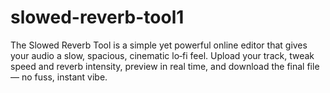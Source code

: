 # slowed-reverb-tool1
The Slowed Reverb Tool is a simple yet powerful online editor that gives your audio a slow, spacious, cinematic lo‑fi feel. Upload your track, tweak speed and reverb intensity, preview in real time, and download the final file — no fuss, instant vibe.
